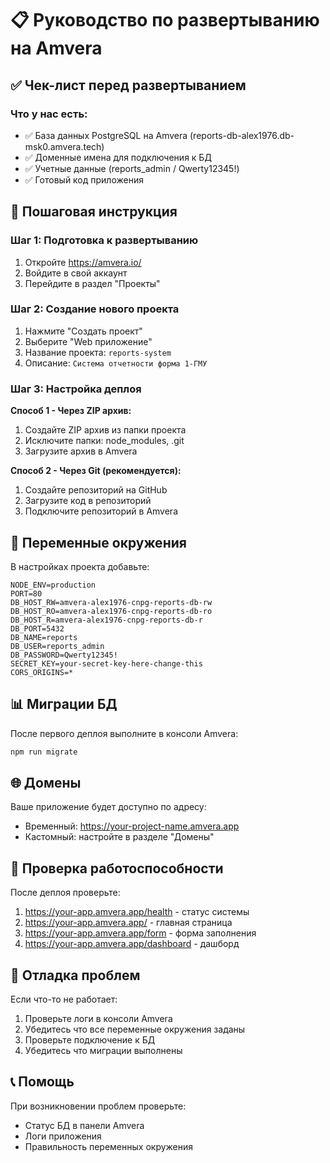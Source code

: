 # 📋 Руководство по развертыванию на Amvera

## ✅ Чек-лист перед развертыванием

### Что у нас есть:
- ✅ База данных PostgreSQL на Amvera (reports-db-alex1976.db-msk0.amvera.tech)
- ✅ Доменные имена для подключения к БД
- ✅ Учетные данные (reports_admin / Qwerty12345!)
- ✅ Готовый код приложения

## 🚀 Пошаговая инструкция

### Шаг 1: Подготовка к развертыванию
1. Откройте https://amvera.io/
2. Войдите в свой аккаунт
3. Перейдите в раздел "Проекты"

### Шаг 2: Создание нового проекта
1. Нажмите "Создать проект"
2. Выберите "Web приложение"
3. Название проекта: `reports-system`
4. Описание: `Система отчетности форма 1-ГМУ`

### Шаг 3: Настройка деплоя
**Способ 1 - Через ZIP архив:**
1. Создайте ZIP архив из папки проекта
2. Исключите папки: node_modules, .git
3. Загрузите архив в Amvera

**Способ 2 - Через Git (рекомендуется):**
1. Создайте репозиторий на GitHub
2. Загрузите код в репозиторий
3. Подключите репозиторий в Amvera

## 🔧 Переменные окружения

В настройках проекта добавьте:

```
NODE_ENV=production
PORT=80
DB_HOST_RW=amvera-alex1976-cnpg-reports-db-rw
DB_HOST_RO=amvera-alex1976-cnpg-reports-db-ro
DB_HOST_R=amvera-alex1976-cnpg-reports-db-r
DB_PORT=5432
DB_NAME=reports
DB_USER=reports_admin
DB_PASSWORD=Qwerty12345!
SECRET_KEY=your-secret-key-here-change-this
CORS_ORIGINS=*
```

## 📊 Миграции БД

После первого деплоя выполните в консоли Amvera:
```bash
npm run migrate
```

## 🌐 Домены

Ваше приложение будет доступно по адресу:
- Временный: https://your-project-name.amvera.app
- Кастомный: настройте в разделе "Домены"

## 🏥 Проверка работоспособности

После деплоя проверьте:
1. https://your-app.amvera.app/health - статус системы
2. https://your-app.amvera.app/ - главная страница
3. https://your-app.amvera.app/form - форма заполнения
4. https://your-app.amvera.app/dashboard - дашборд

## 🐛 Отладка проблем

Если что-то не работает:
1. Проверьте логи в консоли Amvera
2. Убедитесь что все переменные окружения заданы
3. Проверьте подключение к БД
4. Убедитесь что миграции выполнены

## 📞 Помощь

При возникновении проблем проверьте:
- Статус БД в панели Amvera
- Логи приложения
- Правильность переменных окружения
